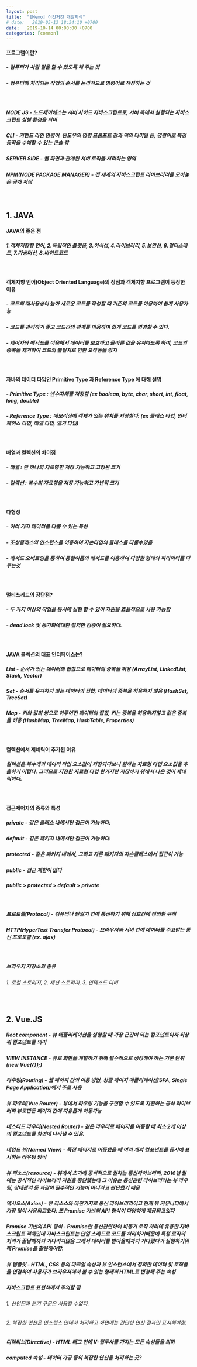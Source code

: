 ```yaml
---
layout: post
title:  "[Memo] 이것저것 개발지식"
# date:   2019-05-13 18:34:10 +0700
date:   2019-10-14 00:00:00 +0700
categories: [common]
---
```

#### 프로그램이란?
##### - 컴퓨터가 사람 일을 할 수 있도록 해 주는 것
##### - 컴퓨터에 처리되는 작업의 순서를 논리적으로 명령어로 작성하는 것
<br>

##### NODE JS - 노드제이에스는 서버 사이드 자바스크립트로, 서버 측에서 실행되는 자바스크립트 실행 환경을 의미
##### CLI - 커맨드 라인 명령어. 윈도우의 명령 프롬프트 창과 맥의 터미널 등, 명령어로 특정 동작을 수해할 수 있는 콘솔 창
##### SERVER SIDE - 웹 화면과 관계된 서버 로직을 처리하는 영역
##### NPM(NODE PACKAGE MANAGER) - 전 세계의 자바스크립트 라이브러리를 모아놓은 공개 저장
<br>

## 1. JAVA

####  JAVA의 좋은 점
##### 1.객체지향형 언어, 2.독립적인 플랫폼, 3.이식성, 4.라이브러리, 5.보안성, 6.멀티스레드, 7.가상머신, 8.바이트코드
<br>

#### 객체지향 언어(Object Oriented Language)의 장점과 객체지향 프로그램이 등장한 이유
##### - 코드의 재사용성이 높아 새로운 코드를 작성할 때 기존의 코드를 이용하여 쉽게 사용가능
##### - 코드를 관리하기 좋고 코드간의 관계를 이용하여 쉽게 코드를 변경할 수 있다.
##### - 제어자와 메서드를 이용해서 데이터를 보호하고 올바른 값을 유지하도록 하며, 코드의 중복을 제거하여 코드의 불일치로 인한 오작동을 방지
<br>

#### 자바의 데이터 타입인 Primitive Type 과 Reference Type 에 대해 설명
##### - Primitive Type : 변수자체를 저장함 (ex boolean, byte, char, short, int, float, long, double)
##### - Reference Type : 메모리상에 객체가 있는 위치를 저장한다. (ex 클래스 타입, 인터페이스 타입, 배열 타입, 열거 타입)
<br>

#### 배열과 컬렉션의 차이점
##### - 배열 : 단 하나의 자료형만 저장 가능하고 고정된 크기
##### - 컬렉션 : 복수의 자료형을 저장 가능하고 가변적 크기
<br>

#### 다형성
##### - 여러 가지 데이터를 다룰 수 있는 특성
##### - 조상클래스의 인스턴스를 이용하여 자손타입의 클래스를 다룰수있음
##### - 메서드 오버로딩을 통하여 동일이름의 메서드를 이용하여 다양한 형태의 파라미터를 다루는것
<br>

#### 멀티쓰레드의 장단점?
##### - 두 가지 이상의 작업을 동시에 실행 할 수 있어 자원을 효율적으로 사용 가능함
##### - dead lock 및 동기화에대한 철저한 검증이 필요하다.
<br>

#### JAVA 콜렉션의 대표 인터페이스는?
##### List - 순서가 있는 데이터의 집합으로 데이터의 중복을 허용 (ArrayList, LinkedList, Stack, Vector)
##### Set - 순서를  유지하지 않는 데이터의 집합, 데이터의 중복을 허용하지 않음 (HashSet, TreeSet)
##### Map - 키와 값의 쌍으로 이루어진 데이터의 집합, 키는 중복을 허용하지않고 값은 중복을 허용 (HashMap, TreeMap, HashTable, Properties)
<br>

#### 컬렉션에서 제네릭이 추가된 이유
##### 컬렉션은 복수개의 데이터 타입 요소값이 저장되다보니 원하는 자료형 타입 요소값을 추출하기 어렵다. 그러므로 지정한 자료형 타입 한가지만 저장하기 위해서 나온 것이 제네릭이다.
<br>

#### 접근제어자의 종류와 특성
##### private - 같은 클래스 내에서만 접근이 가능하다.
##### default - 같은 패키지 내에서만 접근이 가능하다.
##### protected - 같은 패키지 내에서, 그리고 자른 패키지의 자손클래스에서 접근이 가능
##### public - 접근 제한이 없다
##### public > protected > default > private
<br>

##### 프로토콜(Protocol) - 컴퓨터나 단말기 간에 통신하기 위해 상호간에 정의한 규칙
##### HTTP(HyperText Transfer Protocol) - 브라우저와 서버 간에 데이터를 주고받는 통신 프로토콜 (ex. ajax)
<br>

##### 브라우저 저장소의 종류
###### 1. 로컬 스토리지, 2. 세션 스토리지, 3. 인덱스드 디비
<br>

## 2. Vue.JS
##### Root component - 뷰 애플리케이션을 실행할 때 가장 근간이 되는 컴포넌트이자 최상위 컴포넌트를 의미
##### VIEW INSTANCE - 뷰로 화면을 개발하기 위해 필수적으로 생성해야 하는 기본 단위 (new Vue({});)
##### 라우팅(Routing) - 웹 페이지 간의 이동 방법, 싱글 페이지 애플리케이션(SPA, Single Page Application)에서 주로 사용
##### 뷰 라우터(Vue Router) - 뷰에서 라우팅 기능을 구현할 수 있도록 지원하는 공식 라이브러리 뷰로만든 페이지 간에 자유롭게 이동가능
##### 네스티드 라우터(Nested Router) - 같은 라우터로 페이지를 이동할 때 최소 2개 이상의 컴포넌트를 화면에 나타낼 수 있음.
##### 네임드 뷰(Named View) - 특정 페이지로 이동했을 때 여러 개의 컴포넌트를 동시에 표시하는 라우팅 방식
##### 뷰 리소스(resource) - 뷰에서 초기에 공식적으로 권하는 통신라이브러리, 2016년 말에는 공식적인 라이브러리 지원을 중단했는데 그 이유는 통신관련 라이브러리는 뷰 라우팅, 상태관리 등 과같이 필수적인 기능이 아니라고 판단했기 때문
##### 액시오스(Axios) - 뷰 리소스와 마찬가지로 통신 라이브러리이고 현재 뷰 커뮤니티에서 가장 많이 사용되고있다. 또 Promise 기반의 API 형식이 다양하게 제공되고있다
##### Promise 기반의 API 형식 - Promise란 통신관련하여 비동기 로직 처리에 유용한 자바스크립트 객체인데 자바스크립트는 단일 스레드로 코드를 처리하기때문에 특정 로직의 처리가 끝날때까지 기다리지않음 그래서 데이터를 받아올때까지 기다렸다가 실행하기위해 Promise를 활용해야함.
##### 뷰 템플릿 - HTML, CSS 등의 마크업 속성과 뷰 인스턴스에서 정의한 데이터 및 로직들을 연결하여 사용자가 브라우저에서 볼 수 있는 형태의 HTML로 변경해 주는 속성
##### 자바스크립트 표현식에서 주의할 점
###### 1. 선언문과 분기 구문은 사용할 수없다.
###### 2. 복잡한 연산은 인스턴스 안에서 처리하고 화면에는 간단한 연산 결과만 표시해야함.
##### 디렉티브(Directive) - HTML 태그 안에 V-접두사를 가지는 모든 속성들을 의미
##### computed 속성 - 데이터 가공 등의 복잡한 연산을 처리하는 곳?
